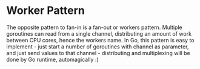 # Worker Pattern

The opposite pattern to fan-in is a fan-out or workers pattern. 
Multiple goroutines can read from a single channel, distributing an amount of work between CPU cores, hence the workers name. In Go, this pattern is easy to implement - just start a number of goroutines with channel as parameter, and just send values to that channel - distributing and multiplexing will be done by Go runtime, automagically :)